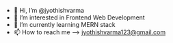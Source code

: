 - 👋 Hi, I’m @jyothishvarma
- 👀 I’m interested in Frontend Web Development
- 🌱 I’m currently learning MERN stack
- 📫 How to reach me --> jyothishvarma123@gmail.com

<!---
jyothishvarma/jyothishvarma is a ✨ special ✨ repository because its `README.md` (this file) appears on your GitHub profile.
You can click the Preview link to take a look at your changes.
--->
